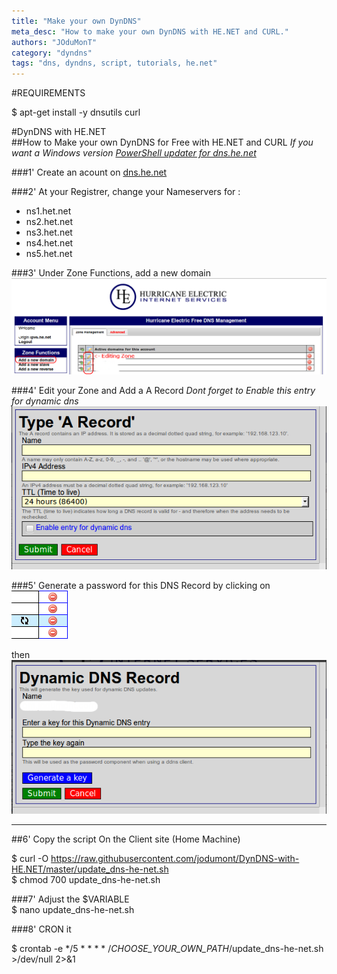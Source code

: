 ```yaml
---
title: "Make your own DynDNS"
meta_desc: "How to make your own DynDNS with HE.NET and CURL."
authors: "JOduMonT"
category: "dyndns"
tags: "dns, dyndns, script, tutorials, he.net"
---
```


#REQUIREMENTS

  $ apt-get install -y dnsutils curl

#DynDNS with HE.NET  
##How to Make your own DynDNS for Free with HE.NET and CURL
*If you want a Windows version <a href="https://github.com/bennettp123/dns.he.net-updater">PowerShell updater for dns.he.net </a>*

###1' Create an acount on <a href="https://dns.he.net">dns.he.net</a>  

###2' At your Registrer, change your Nameservers for :  
  - ns1.het.net
  - ns2.het.net
  - ns3.het.net
  - ns4.het.net
  - ns5.het.net

###3' Under Zone Functions, add a new domain  
![](he_edit_zone.png)

###4' Edit your Zone and Add a A Record
*Dont forget to Enable this entry for dynamic dns*  
![](typea.png)

###5' Generate a password for this DNS Record
by clicking on 
![](dyndns.png)  

then  
![](dyndns_password.png)  

-----

##6' Copy the script On the Client site (Home Machine)

  $ curl -O https://raw.githubusercontent.com/jodumont/DynDNS-with-HE.NET/master/update_dns-he-net.sh  
  $ chmod 700 update_dns-he-net.sh  

###7' Adjust the $VARIABLE  
  $ nano update_dns-he-net.sh

###8' CRON it

  $ crontab -e
  */5 * * * * /_CHOOSE_YOUR_OWN_PATH_/update_dns-he-net.sh >/dev/null 2>&1

  
